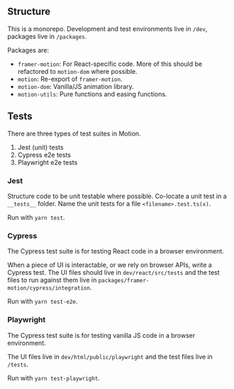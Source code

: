 ## Structure

This is a monorepo. Development and test environments live in `/dev`, packages live in `/packages`.

Packages are:

-   `framer-motion`: For React-specific code. More of this should be refactored to `motion-dom` where possible.
-   `motion`: Re-export of `framer-motion`.
-   `motion-dom`: Vanilla/JS animation library.
-   `motion-utils`: Pure functions and easing functions.

## Tests

There are three types of test suites in Motion.

1. Jest (unit) tests
2. Cypress e2e tests
3. Playwright e2e tests

### Jest

Structure code to be unit testable where possible. Co-locate a unit test in a `__tests__` folder. Name the unit tests for a file `<filename>.test.ts(x)`.

Run with `yarn test`.

### Cypress

The Cypress test suite is for testing React code in a browser environment.

When a piece of UI is interactable, or we rely on browser APIs, write a Cypress test. The UI files should live in `dev/react/src/tests` and the test files to run against them live in `packages/framer-motion/cypress/integration`.

Run with `yarn test-e2e`.

### Playwright

The Cypress test suite is for testing vanilla JS code in a browser environment.

The UI files live in `dev/html/public/playwright` and the test files live in `/tests`.

Run with `yarn test-playwright`.
